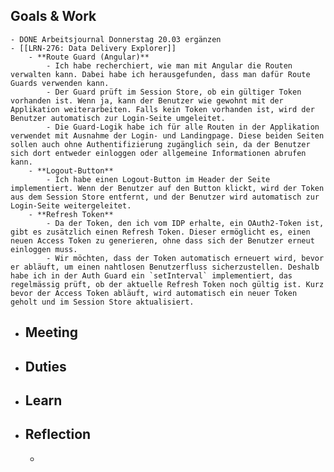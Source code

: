 ## Goals & Work
	- DONE Arbeitsjournal Donnerstag 20.03 ergänzen
	- [[LRN-276: Data Delivery Explorer]]
		- **Route Guard (Angular)**
			- Ich habe recherchiert, wie man mit Angular die Routen verwalten kann. Dabei habe ich herausgefunden, dass man dafür Route Guards verwenden kann.
			- Der Guard prüft im Session Store, ob ein gültiger Token vorhanden ist. Wenn ja, kann der Benutzer wie gewohnt mit der Applikation weiterarbeiten. Falls kein Token vorhanden ist, wird der Benutzer automatisch zur Login-Seite umgeleitet.
			- Die Guard-Logik habe ich für alle Routen in der Applikation verwendet mit Ausnahme der Login- und Landingpage. Diese beiden Seiten sollen auch ohne Authentifizierung zugänglich sein, da der Benutzer sich dort entweder einloggen oder allgemeine Informationen abrufen kann.
		- **Logout-Button**
			- Ich habe einen Logout-Button im Header der Seite implementiert. Wenn der Benutzer auf den Button klickt, wird der Token aus dem Session Store entfernt, und der Benutzer wird automatisch zur Login-Seite weitergeleitet.
		- **Refresh Token**
			- Da der Token, den ich vom IDP erhalte, ein OAuth2-Token ist, gibt es zusätzlich einen Refresh Token. Dieser ermöglicht es, einen neuen Access Token zu generieren, ohne dass sich der Benutzer erneut einloggen muss.
			- Wir möchten, dass der Token automatisch erneuert wird, bevor er abläuft, um einen nahtlosen Benutzerfluss sicherzustellen. Deshalb habe ich in der Auth Guard ein `setInterval` implementiert, das regelmässig prüft, ob der aktuelle Refresh Token noch gültig ist. Kurz bevor der Access Token abläuft, wird automatisch ein neuer Token geholt und im Session Store aktualisiert.
- ## Meeting
- ## Duties
- ## Learn
- ## Reflection
	-